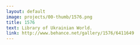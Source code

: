 ```yaml
---
layout: default
image: projects/00-thumb/1576.png
title: 1576
text: Library of Ukrainian World.
link: http://www.behance.net/gallery/1576/6411649
---
```

